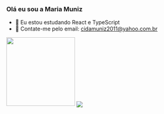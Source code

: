 ### Olá eu sou a Maria Muniz



- 🔭 Eu estou estudando React e TypeScript
- 👯 Contate-me pelo email: cidamuniz2011@yahoo.com.br
 <div> <img height="180em" src="https://github-readme-stats.vercel.app/api?username=mariamuniz&show_icons=true&theme=dracula&include_all_commits-true&count_private_true"/>
   <a href=""> <img align="center" src="https://github-readme-stats.vercel.app/api/top-langs/?username=YulietM&theme=react&line_height=40&hide=css"/> </a>
  </div>
